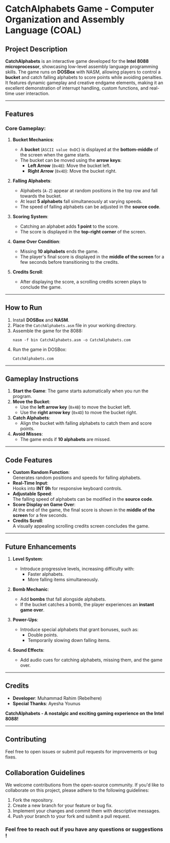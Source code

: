 # CatchAlphabets Game - Computer Organization and Assembly Language (COAL)

## Project Description
**CatchAlphabets** is an interactive game developed for the **Intel 8088 microprocessor**, showcasing low-level assembly language programming skills. The game runs on **DOSBox** with NASM, allowing players to control a **bucket** and catch falling alphabets to score points while avoiding penalties. It features dynamic gameplay and creative endgame elements, making it an excellent demonstration of interrupt handling, custom functions, and real-time user interaction.

---

## Features

### **Core Gameplay**:
1. **Bucket Mechanics**:
   - A **bucket** (`ASCII value 0xDC`) is displayed at the **bottom-middle** of the screen when the game starts.
   - The bucket can be moved using the **arrow keys**:
     - **Left Arrow** (`0x4B`): Move the bucket left.
     - **Right Arrow** (`0x4D`): Move the bucket right.

2. **Falling Alphabets**:
   - Alphabets (`A-Z`) appear at random positions in the top row and fall towards the bucket.
   - At least **5 alphabets** fall simultaneously at varying speeds.
   - The speed of falling alphabets can be adjusted in the **source code**.

3. **Scoring System**:
   - Catching an alphabet adds **1 point** to the score.
   - The score is displayed in the **top-right corner** of the screen.

4. **Game Over Condition**:
   - Missing **10 alphabets** ends the game.
   - The player's final score is displayed in the **middle of the screen** for a few seconds before transitioning to the credits.

5. **Credits Scroll**:
   - After displaying the score, a scrolling credits screen plays to conclude the game.

---

## How to Run
1. Install **DOSBox** and **NASM**.
2. Place the `CatchAlphabets.asm` file in your working directory.
3. Assemble the game for the 8088:
   ```
   nasm -f bin CatchAlphabets.asm -o CatchAlphabets.com
   ```
4. Run the game in DOSBox:
   ```
   CatchAlphabets.com
   ```

---

## Gameplay Instructions
1. **Start the Game**: The game starts automatically when you run the program.
2. **Move the Bucket**:
   - Use the **left arrow key** (`0x4B`) to move the bucket left.
   - Use the **right arrow key** (`0x4D`) to move the bucket right.
3. **Catch Alphabets**:
   - Align the bucket with falling alphabets to catch them and score points.
4. **Avoid Misses**:
   - The game ends if **10 alphabets** are missed.

---

## Code Features
- **Custom Random Function**:  
  Generates random positions and speeds for falling alphabets.
- **Real-Time Input**:  
  Hooks into **INT 9h** for responsive keyboard controls.
- **Adjustable Speed**:  
  The falling speed of alphabets can be modified in the **source code**.
- **Score Display on Game Over**:  
  At the end of the game, the final score is shown in the **middle of the screen** for a few seconds.
- **Credits Scroll**:  
  A visually appealing scrolling credits screen concludes the game.

---

## Future Enhancements
1. **Level System**:
   - Introduce progressive levels, increasing difficulty with:
     - Faster alphabets.
     - More falling items simultaneously.

2. **Bomb Mechanic**:
   - Add **bombs** that fall alongside alphabets.
   - If the bucket catches a bomb, the player experiences an **instant game over**.

3. **Power-Ups**:
   - Introduce special alphabets that grant bonuses, such as:
     - Double points.
     - Temporarily slowing down falling items.

4. **Sound Effects**:
   - Add audio cues for catching alphabets, missing them, and the game over.

---

## Credits
- **Developer**: Muhammad Rahim  (Rebelhere)
- **Special Thanks**: Ayesha Younus  

**CatchAlphabets - A nostalgic and exciting gaming experience on the Intel 8088!**

---

## Contributing

Feel free to open issues or submit pull requests for improvements or bug fixes.

## Collaboration Guidelines

We welcome contributions from the open-source community. If you'd like to collaborate on this project, please adhere to the following guidelines:
1. Fork the repository.
2. Create a new branch for your feature or bug fix.
3. Implement your changes and commit them with descriptive messages.
4. Push your branch to your fork and submit a pull request.

### Feel free to reach out if you have any questions or suggestions !
